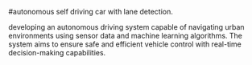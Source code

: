 #autonomous self driving car with lane detection.

developing an autonomous driving system capable of navigating urban environments using sensor data and machine learning algorithms. The system aims to ensure safe and efficient vehicle control with real-time decision-making capabilities.

